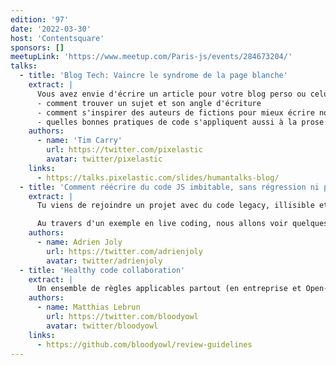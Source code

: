 ```yaml
---
edition: '97'
date: '2022-03-30'
host: 'Contentsquare'
sponsors: []
meetupLink: 'https://www.meetup.com/Paris-js/events/284673204/'
talks:
  - title: 'Blog Tech: Vaincre le syndrome de la page blanche'
    extract: |
      Vous avez envie d'écrire un article pour votre blog perso ou celui de votre boite, mais vous ne savez pas trop comment commencer ? Dans ce talk on verra quelques conseils pour passer plus facilement de l'ébauche à la publication:
      - comment trouver un sujet et son angle d'écriture
      - comment s'inspirer des auteurs de fictions pour mieux écrire nos articles tech
      - quelles bonnes pratiques de code s'appliquent aussi à la prose
    authors:
      - name: 'Tim Carry'
        url: https://twitter.com/pixelastic
        avatar: twitter/pixelastic
    links:
      - https://talks.pixelastic.com/slides/humantalks-blog/
  - title: 'Comment réécrire du code JS imbitable, sans régression ni perte de cheveux'
    extract: |
      Tu viens de rejoindre un projet avec du code legacy, illisible et/ou difficile à maintenir ? Tu aimerais le réécrire mais tu as peur de tout faire planter ?

      Au travers d'un exemple en live coding, nous allons voir quelques techniques pour refactoriser ce genre de code, après avoir ajouté quelques tests automatisés pour nous permettre d'avancer pas à pas, en toute confiance.
    authors:
      - name: Adrien Joly
        url: https://twitter.com/adrienjoly
        avatar: twitter/adrienjoly
  - title: 'Healthy code collaboration'
    extract: |
      Un ensemble de règles applicables partout (en entreprise et Open-Source) pour une collaboration plus saine au sein d'un projet avec du code, au travers du tooling et de la communication.
    authors:
      - name: Matthias Lebrun
        url: https://twitter.com/bloodyowl
        avatar: twitter/bloodyowl
    links:
      - https://github.com/bloodyowl/review-guidelines
---
```

